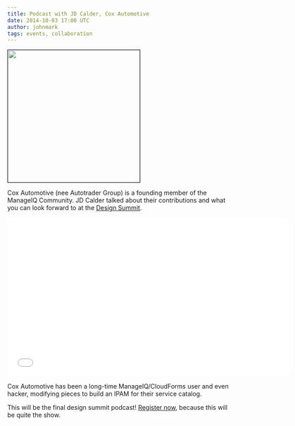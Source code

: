 ```yaml
---
title: Podcast with JD Calder, Cox Automotive
date: 2014-10-03 17:00 UTC
author: johnmark
tags: events, collaboration
---
```


<a href="http://coxautoinc.com/" target="_blank"><img src="/images/partners/Cox_Automotive.svg" width="300" border="1"></a>

Cox Automotive (nee Autotrader Group) is a founding member of the ManageIQ Community. JD Calder talked about their contributions and what you can look forward to at the [Design Summit](http://miqdevsummit14.eventbrite.com/).

<iframe width="640" height="360" src="//www.youtube.com/embed/TV0BUYO1JUk" frameborder="0" allowfullscreen></iframe>

Cox Automotive has been a long-time ManageIQ/CloudForms user and even hacker, modifying pieces to build an IPAM for their service catalog.

This will be the final design summit podcast! [Register now](http://miqdevsummit14.eventbrite.com/), because this will be quite the show.
